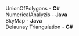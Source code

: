 UnionOfPolygons - <b>C#</b>
<br>
NumericalAnalyzis - <b>Java</b>
<br>
SkyMap - <b>Java</b>
<br>
Delaunay Triangulation - <b>C#<b>
